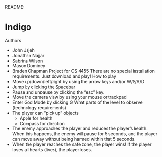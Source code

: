 README:
# Indigo

Authors
- John Jajeh
- Jonathan Najjar
- Sabrina Wilson
- Mason Dominey
- Braden Chapman
Project for CS 4455
There are no special installation requirements. Just download and play!
How to play
- Move up/down/left/right by using the arrow keys and/or W/S/A/D
- Jump by clicking the Spacebar
- Pause and unpause by clicking the “esc” key.
- Move the camera view by using your mouse or trackpad
- Enter God Mode by clicking G
What parts of the level to observe (technology requirements)
- The player can “pick up” objects
	- Apple for health
	- Compass for direction
- The enemy approaches the player and reduces the player’s health. When this happens, the enemy will pause for 5 seconds, and the player can move away without being harmed within that 5 seconds.
- When the player reaches the safe zone, the player wins! If the player loses all hearts (lives), the player loses. 